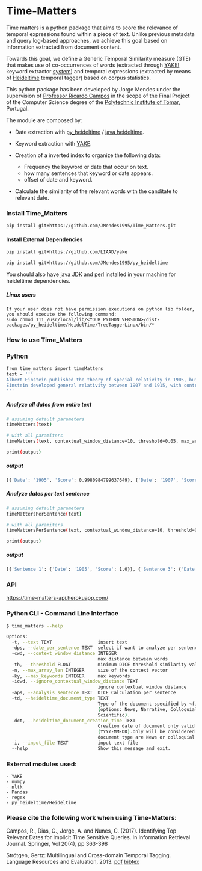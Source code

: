 
# Time-Matters

Time matters is a python package that aims to score the relevance of temporal expressions found within a piece of text. Unlike previous metadata and query log-based approaches, we achieve this goal based on information extracted from document content.

Towards this goal, we define a Generic Temporal Similarity measure (GTE) that makes use of co-occurrences of words (extracted through [YAKE!](https://github.com/LIAAD/yake) keyword extractor [system](http://yake.inesctec.pt)) and temporal expressions (extracted by means of [Heideltime](https://github.com/JMendes1995/py_heideltime) temporal tagger) based on corpus statistics.

This python package has been developed by Jorge Mendes under the supervision of [Professor Ricardo Campos](http://www.ccc.ipt.pt/~ricardo/) in the scope of the Final Project of the Computer Science degree of the [Polytechnic Institute of Tomar](http://portal2.ipt.pt/), Portugal.



The module are composed by:
    
   - Date extraction with [py_heideltime](https://github.com/JMendes1995/py_heideltime.git) / [java heideltime](https://github.com/HeidelTime/heideltime).
    
   - Keyword extraction with [YAKE](https://github.com/LIAAD/yake).
    
   - Creation of a inverted index to organize the following data:
        - Frequency the keyword or date that occur on text.
        - how many sentences that keyword or date appears.
        - offset of date and keyword.

   - Calculate the similarity of the relevant words with the canditate to relevant date.



### Install Time_Matters

``` bash
pip install git+https://github.com/JMendes1995/Time_Matters.git
```
#### Install External Dependencies
``` bash
pip install git+https://github.com/LIAAD/yake

pip install git+https://github.com/JMendes1995/py_heideltime
```
You should also have [java JDK](https://www.oracle.com/technetwork/java/javase/downloads/index.html) and [perl](https://www.perl.org/get.html) installed in your machine for heideltime dependencies.
##### Linux users
    If your user does not have permission executions on python lib folder, you should execute the following command:
    sudo chmod 111 /usr/local/lib/<YOUR PYTHON VERSION>/dist-packages/py_heideltime/HeidelTime/TreeTaggerLinux/bin/*
    
### How to use Time_Matters
### Python
``` bash
from time_matters import timeMatters
text = '''
Albert Einstein published the theory of special relativity in 1905, building on many theoretical results and empirical findings obtained by Albert A. Michelson, Hendrik Lorentz, Henri Poincaré and others. Max Planck, Hermann Minkowski and others did subsequent work.
Einstein developed general relativity between 1907 and 1915, with contributions by many others after 1915. The final form of general relativity was published in 1916.
'''
```

##### Analyze all dates from entire text
``` bash
# assuming default parameters
timeMatters(text)

# with all paramiters
timeMatters(text, contextual_window_distance=10, threshold=0.05, max_array_len=0, max_keywords=10, analisys_sentence=True, heideltime_document_type='news', heideltime_document_creation_time='')

print(output)
```
##### output
```` bash
[{'Date': '1905', 'Score': 0.9980984799637649}, {'Date': '1907', 'Score': 0.9885848306283148}, {'Date': '1915', 'Score': 0.9467018487599099}, {'Date': '1916', 'Score': 0.8163265306122448}]
````
##### Analyze dates per text sentence
``` bash
# assuming default parameters
timeMattersPerSentence(text)

# with all paramiters
timeMattersPerSentence(text, contextual_window_distance=10, threshold=0.05, max_array_len=0, max_keywords=10, heideltime_document_type='news', heideltime_document_creation_time='')

print(output)
```
##### output
```` bash
[{'Sentence 1': {'Date': '1905', 'Score': 1.0}}, {'Sentence 3': {'Date': '1907', 'Score': 1.0}}, {'Sentence 3': {'Date': '1915', 'Score': 0.8908296943231436}}, {'Sentence 4': {'Date': '1916', 'Score': 1.0}}]
````
### API
https://time-matters-api.herokuapp.com/

### Python CLI -  Command Line Interface
``` bash
$ time_matters --help

Options:
  -t, --text TEXT                 insert text
  -dps, --date_per_sentence TEXT  select if want to analyze per sentence
  -cwd, --context_window_distance INTEGER
                                  max distance between words
  -th, --threshold FLOAT          minimum DICE threshold similarity values
  -n, --max_array_len INTEGER     size of the context vector
  -ky, --max_keywords INTEGER     max keywords
  -icwd, --ignore_contextual_window_distance TEXT
                                  ignore contextual window distance
  -aps, --analysis_sentence TEXT  DICE Calculation per sentence
  -td, --heideltime_document_type TEXT
                                  Type of the document specified by <file>
                                  (options: News, Narrative, Colloquial,
                                  Scientific).
  -dct, --heideltime_document_creation_time TEXT
                                  Creation date of document only valid format
                                  (YYYY-MM-DD).only will be considered if
                                  document type are News or colloquial.
  -i, --input_file TEXT           input text file
  --help                          Show this message and exit.
```

### External modules used:
    - YAKE
    - numpy
    - nltk
    - Pandas
    - regex
    - py_heideltime/Heideltime

### Please cite the following work when using Time-Matters:

 Campos, R., Dias, G., Jorge, A. and Nunes, C. (2017). Identifying Top Relevant Dates for Implicit Time Sensitive Queries. In Information Retrieval Journal. Springer, Vol 20(4), pp 363-398
 
 Strötgen, Gertz: Multilingual and Cross-domain Temporal Tagging. Language Resources and Evaluation, 2013. [pdf](https://link.springer.com/article/10.1007%2Fs10579-012-9179-y) [bibtex](https://dbs.ifi.uni-heidelberg.de/files/Team/jannik/publications/stroetgen_bib.html#LREjournal2013)


